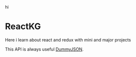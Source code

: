 hi
# ReactKG
Here i learn about react and redux with mini and major projects 

This API is always useful [DummyJSON](https://dummyjson.com/).
